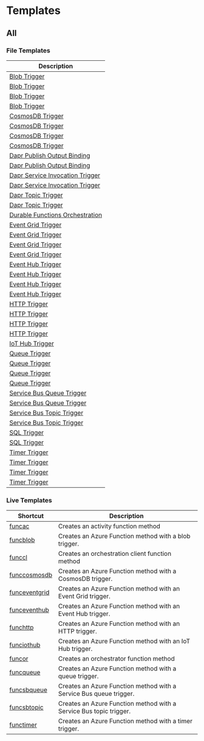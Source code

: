 # Templates

## All

### File Templates

| Description                                                                                         |
|-----------------------------------------------------------------------------------------------------|
| [Blob Trigger](File/CSharp/DefaultWorker/CS_Blob_Trigger.md)                                        |
| [Blob Trigger](File/CSharp/IsolatedWorker/CS_Blob_Trigger.md)                                       |
| [Blob Trigger](File/FSharp/DefaultWorker/FS_Blob_Trigger.md)                                        |
| [Blob Trigger](File/FSharp/IsolatedWorker/FS_Blob_Trigger.md)                                       |
| [CosmosDB Trigger](File/CSharp/DefaultWorker/CS_CosmosDB_Trigger.md)                                |
| [CosmosDB Trigger](File/CSharp/IsolatedWorker/CS_CosmosDB_Trigger.md)                               |
| [CosmosDB Trigger](File/FSharp/DefaultWorker/FS_CosmosDB_Trigger.md)                                |
| [CosmosDB Trigger](File/FSharp/IsolatedWorker/FS_CosmosDB_Trigger.md)                               |
| [Dapr Publish Output Binding](File/CSharp/DefaultWorker/CS_Dapr_Publish_Output_Binding.md)          |
| [Dapr Publish Output Binding](File/CSharp/IsolatedWorker/CS_Dapr_Publish_Output_Binding.md)         |
| [Dapr Service Invocation Trigger](File/CSharp/DefaultWorker/CS_Dapr_Service_Invocation_Trigger.md)  |
| [Dapr Service Invocation Trigger](File/CSharp/IsolatedWorker/CS_Dapr_Service_Invocation_Trigger.md) |
| [Dapr Topic Trigger](File/CSharp/DefaultWorker/CS_Dapr_Topic_Trigger.md)                            |
| [Dapr Topic Trigger](File/CSharp/IsolatedWorker/CS_Dapr_Topic_Trigger.md)                           |
| [Durable Functions Orchestration](File/CSharp/DefaultWorker/CS_Durable_Functions_Orchestration.md)  |
| [Event Grid Trigger](File/CSharp/DefaultWorker/CS_Event_Grid_Trigger.md)                            |
| [Event Grid Trigger](File/CSharp/IsolatedWorker/CS_Event_Grid_Trigger.md)                           |
| [Event Grid Trigger](File/FSharp/DefaultWorker/FS_Event_Grid_Trigger.md)                            |
| [Event Grid Trigger](File/FSharp/IsolatedWorker/FS_Event_Grid_Trigger.md)                           |
| [Event Hub Trigger](File/CSharp/DefaultWorker/CS_Event_Hub_Trigger.md)                              |
| [Event Hub Trigger](File/CSharp/IsolatedWorker/CS_Event_Hub_Trigger.md)                             |
| [Event Hub Trigger](File/FSharp/DefaultWorker/FS_Event_Hub_Trigger.md)                              |
| [Event Hub Trigger](File/FSharp/IsolatedWorker/FS_Event_Hub_Trigger.md)                             |
| [HTTP Trigger](File/CSharp/DefaultWorker/CS_HTTP_Trigger.md)                                        |
| [HTTP Trigger](File/CSharp/IsolatedWorker/CS_HTTP_Trigger.md)                                       |
| [HTTP Trigger](File/FSharp/DefaultWorker/FS_HTTP_Trigger.md)                                        |
| [HTTP Trigger](File/FSharp/IsolatedWorker/FS_HTTP_Trigger.md)                                       |
| [IoT Hub Trigger](File/CSharp/DefaultWorker/CS_IoT_Hub_Trigger.md)                                  |
| [Queue Trigger](File/CSharp/DefaultWorker/CS_Queue_Trigger.md)                                      |
| [Queue Trigger](File/CSharp/IsolatedWorker/CS_Queue_Trigger.md)                                     |
| [Queue Trigger](File/FSharp/DefaultWorker/FS_Queue_Trigger.md)                                      |
| [Queue Trigger](File/FSharp/IsolatedWorker/FS_Queue_Trigger.md)                                     |
| [Service Bus Queue Trigger](File/CSharp/DefaultWorker/CS_Service_Bus_Queue_Trigger.md)              |
| [Service Bus Queue Trigger](File/CSharp/IsolatedWorker/CS_Service_Bus_Queue_Trigger.md)             |
| [Service Bus Topic Trigger](File/CSharp/DefaultWorker/CS_Service_Bus_Topic_Trigger.md)              |
| [Service Bus Topic Trigger](File/CSharp/IsolatedWorker/CS_Service_Bus_Topic_Trigger.md)             |
| [SQL Trigger](File/CSharp/DefaultWorker/CS_SQL_Trigger.md)                                          |
| [SQL Trigger](File/CSharp/IsolatedWorker/CS_SQL_Trigger.md)                                         |
| [Timer Trigger](File/CSharp/DefaultWorker/CS_Timer_Trigger.md)                                      |
| [Timer Trigger](File/CSharp/IsolatedWorker/CS_Timer_Trigger.md)                                     |
| [Timer Trigger](File/FSharp/DefaultWorker/FS_Timer_Trigger.md)                                      |
| [Timer Trigger](File/FSharp/IsolatedWorker/FS_Timer_Trigger.md)                                     |


### Live Templates

| Shortcut                                             | Description                                                        |
|------------------------------------------------------|--------------------------------------------------------------------|
| [funcac](Live/DefaultWorker/funcac.md)               | Creates an activity function method                                |
| [funcblob](Live/DefaultWorker/funcblob.md)           | Creates an Azure Function method with a blob trigger.              |
| [funccl](Live/DefaultWorker/funccl.md)               | Creates an orchestration client function method                    |
| [funccosmosdb](Live/DefaultWorker/funccosmosdb.md)   | Creates an Azure Function method with a CosmosDB trigger.          |
| [funceventgrid](Live/DefaultWorker/funceventgrid.md) | Creates an Azure Function method with an Event Grid trigger.       |
| [funceventhub](Live/DefaultWorker/funceventhub.md)   | Creates an Azure Function method with an Event Hub trigger.        |
| [funchttp](Live/DefaultWorker/funchttp.md)           | Creates an Azure Function method with an HTTP trigger.             |
| [funciothub](Live/DefaultWorker/funciothub.md)       | Creates an Azure Function method with an IoT Hub trigger.          |
| [funcor](Live/DefaultWorker/funcor.md)               | Creates an orchestrator function method                            |
| [funcqueue](Live/DefaultWorker/funcqueue.md)         | Creates an Azure Function method with a queue trigger.             |
| [funcsbqueue](Live/DefaultWorker/funcsbqueue.md)     | Creates an Azure Function method with a Service Bus queue trigger. |
| [funcsbtopic](Live/DefaultWorker/funcsbtopic.md)     | Creates an Azure Function method with a Service Bus topic trigger. |
| [functimer](Live/DefaultWorker/functimer.md)         | Creates an Azure Function method with a timer trigger.             |

